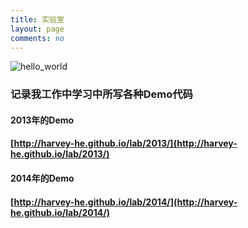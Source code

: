 ```yaml
---
title: 实验室
layout: page
comments: no
---
```

![hello_world](https://f.cloud.github.com/assets/1904938/1071039/b4a08f7a-146b-11e3-9836-1b93af442de8.jpg)


### 记录我工作中学习中所写各种Demo代码

#### 2013年的Demo

#### [http://harvey-he.github.io/lab/2013/](http://harvey-he.github.io/lab/2013/)  

#### 2014年的Demo

#### [http://harvey-he.github.io/lab/2014/](http://harvey-he.github.io/lab/2014/)